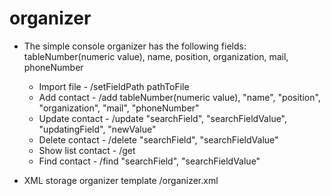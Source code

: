 # organizer

* The simple console organizer has the following fields: tableNumber(numeric value), name, position, organization, 
mail, phoneNumber
    * Import file - /setFieldPath pathToFile
    * Add contact - /add tableNumber(numeric value), "name", "position", "organization", "mail", "phoneNumber"
    * Update contact - /update "searchField", "searchFieldValue", "updatingField", "newValue"
    * Delete contact - /delete "searchField", "searchFieldValue"
    * Show list contact - /get
    * Find contact - /find "searchField", "searchFieldValue"

* XML storage organizer template /organizer.xml